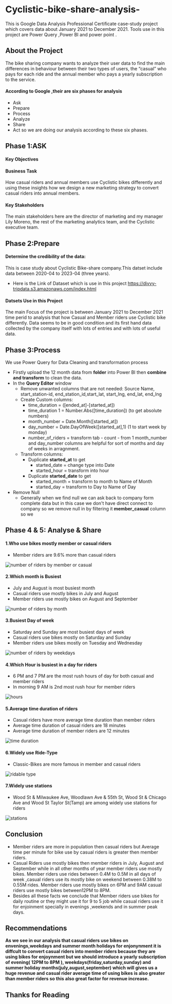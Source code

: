 # Cyclistic-bike-share-analysis-
This is  Google Data Analysis Professional Certificate case-study project which covers data about January 2021 to December 2021. Tools use in this project are Power Query ,Power BI and power point .
## About the Project
The bike sharing company wants to analyze their user data to find the main differences in behaviour between their two types of users, the “casual” who pays for each ride and the annual member who pays a yearly subscription to the service.
#### According to Google ,their are six phases for analysis
* Ask
* Prepare
* Process
* Analyze
* Share
*  Act
so we are doing our analysis according to these six phases.

## Phase 1:ASK
#### Key Objectives
#### Business Task
How casual riders and annual members use Cyclistic bikes differently and using these insights how we  design a new marketing strategy to convert casual riders into annual members.
#### Key Stakeholders
The main stakeholders here are the director of marketing and my manager Lily Moreno, the rest of the marketing analytics team, and the Cyclistic executive team.

## Phase 2:Prepare
#### Determine the credibility of the data:
This is case study about Cyclistic Bike-share company.This datset include data between 2020-04 to 2023-04 (three years).
* Here is the Link of Dataset which is use in this project https://divvy-tripdata.s3.amazonaws.com/index.html
#### Datsets Use in this Project
The main Focus of the project is between January 2021 to December 2021 time perid to analysis that how Casual and Member riders use Cyclistic bike differently. Data seems to be in good condition and its first hand data collected by the company itself with lots of entries and with lots of useful data.

## Phase 3:Process
We use Power Query for Data Cleaning and transformation process 
* Firstly upload the 12 month data from **folder** into Power BI then **combine and transform** to clean the data.
* In the  **Query Editor** window
  * Remove unwanted columns that are not needed: Source Name, start_station-id, end_station_id,start_lat, start_lng, end_lat, end_lng
  * Create Custom columns:
    * time_duration = ([ended_at]-[started_at])
    * time_duration 1 = Number.Abs([time_duration])  (to get absolute numbers)
    * month_number = Date.Month([started_at])
    * day_number = Date.DayOfWeek([started_at],1)    (1 to start week by monday)
    * number_of_riders = transform tab - count - from 1
  month_number and day_number columns  are helpful for sort of months and day of weeks in arragnment.
  * Transform columns: 
    * Duplicate **started_at** to get
      * started_date = change type into Date
      * started_hour = transform into hour
    * Duplicate **started_date** to get
      * started_month = transform to month to Name of Month
      * started_day =  transform to Day to Name of Day
 * Remove Null 
   * Generally when we find null we can ask back to company form complete data but in this case we don't have direct connect to company so we remove null in by filtering it **member_casual** column so we 

## Phase 4 & 5: Analyse & Share
#### 1.Who use bikes mostly member or casual riders
* Member riders are 9.6% more than casual riders

![number of riders by member or casual](https://github.com/WajihaAhmed99/Cyclistic-bike-share-analysis-/assets/132120179/bfc18738-1ffd-4384-abff-28d77711b104)

#### 2.Which month is Busiest
* July and August is most busiest month
* Casual riders use mostly bikes in July and August
* Member riders use mostly bikes on August and September

![number of riders by month](https://github.com/WajihaAhmed99/Cyclistic-bike-share-analysis-/assets/132120179/76f5ee9d-0669-4581-9b12-bdbeb4d78c68)

#### 3.Busiest Day of week
* Saturday and Sunday are most busiest days of week
* Casual riders use bikes mostly on Saturday and Sunday
* Member riders use bikes mostly on Tuesday and Wednesday

![number of riders by weekdays](https://github.com/WajihaAhmed99/Cyclistic-bike-share-analysis-/assets/132120179/eedff863-ea66-4d9e-8593-87be7a937d97)

#### 4.Which Hour is busiest in a day for riders
* 6 PM and 7 PM are the most rush hours of day for both casual and member riders
* In morning 9 AM is  2nd most rush hour for member riders

![hours](https://github.com/WajihaAhmed99/Cyclistic-bike-share-analysis-/assets/132120179/24fdab23-7eb9-4b91-8d43-7a27829c27a7)

#### 5.Average time duration of riders
* Casual riders have more average time duration than member riders
* Average time duration of casual riders are 18 minutes
* Average time duration of member riders are 12 minutes

![time duration](https://github.com/WajihaAhmed99/Cyclistic-bike-share-analysis-/assets/132120179/1854b48d-d144-4ee8-8835-d38f22c89613)



#### 6.Widely use Ride-Type
* Classic-Bikes are more famous in member and casual riders

![ridable type](https://github.com/WajihaAhmed99/Cyclistic-bike-share-analysis-/assets/132120179/e347d3e7-25d1-4297-9e27-2254acf4e054)


#### 7.Widely use stations
* Wood St & Milwaukee Ave, Woodlawn Ave & 55th St, Wood St & Chicago Ave and Wood St Taylor St(Tamp) are among widely use stations for riders

![stations](https://github.com/WajihaAhmed99/Cyclistic-bike-share-analysis-/assets/132120179/46a97220-2bcf-43c9-a559-a9ff1d4581a4)


## Conclusion
* Member riders are more in population then casual riders but Average time per minute for bike use by casual riders is greater then member riders.
* Casual Riders use  mostly bikes then member riders in July, August and September while in all other months of year member riders use mostly bikes. Member riders use rides between  0.4M to 0.5M in all days of week ,casual riders use its mostly bike on weekend between 0.38M to 0.55M rides. Member riders use mostly bikes on 6PM and 9AM  casual riders use mostly bikes between12PM to 8PM.
* Besides all these facts we conclude that Member riders use bikes for daily routine or they might use it for 9 to 5 job while casual riders use it for enjoinment specially in  evenings ,weekends and in summer peak days. 

## Recommendations
**As we see in our analysis that casual riders use bikes on envenings,weekdays and summer month holidays for enjonynment it is diffcult to convert casual riders into member riders because they are using bikes for enjoynment but  we should introduce a yearly subscription of evening( 12PM to 8PM ), weekdays(friday,saturday,sunday) and summer holiday months(july,august,september) which will gives us a huge revenue and  casual rider average time of using bikes is also greater than member riders so this also great factor for revenue increase.**

## Thanks for Reading




